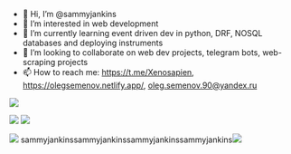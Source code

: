 - 👋 Hi, I’m @sammyjankins
- 👀 I’m interested in web development
- 🌱 I’m currently learning event driven dev in python, DRF, NOSQL databases and deploying instruments
- 💞️ I’m looking to collaborate on web dev projects, telegram bots, web-scraping projects
- 📫 How to reach me: https://t.me/Xenosapien, https://olegsemenov.netlify.app/, oleg.semenov.90@yandex.ru

<!--START_SECTION:waka-->
<!--END_SECTION:waka-->

[![](https://raw.githubusercontent.com/sammyjankinssammyjankinssammyjankins/github-profile-summary-cards-example/master/profile-summary-card-output/default/0-profile-details.svg)](https://github.com/sammyjankins/github-profile-summary-cards)

[![](https://raw.githubusercontent.com/sammyjankinssammyjankinssammyjankinssammyjankins/github-profile-summary-cards-example/master/profile-summary-card-output/default/1-repos-per-language.svg)](https://github.com/sammyjankinssammyjankins/github-profile-summary-cards) 
[![](https://raw.githubusercontent.com/sammyjankinssammyjankinssammyjankinssammyjankins/github-profile-summary-cards-example/master/profile-summary-card-output/default/2-most-commit-language.svg)](https://github.com/sammyjankinssammyjankinssammyjankins/github-profile-summary-cards)

[![](https://raw.githubusercontent.com/sammyjankins/github-profile-summary-cards-example/master/profile-summary-card-output/default/3-stats.svg)](https://github.com/sammyjankinssammyjankins/github-profile-summary-cards) 
sammyjankinssammyjankinssammyjankinssammyjankins[![](https://raw.githubusercontent.com/vn7n24fzkq/github-profile-summary-cards-example/master/profile-summary-card-output/default/4-productive-time.svg)](https://github.com/sammyjankins/github-profile-summary-cards)


<!---
sammyjankins/sammyjankins is a ✨ special ✨ repository because its `README.md` (this file) appears on your GitHub profile.
You can click the Preview link to take a look at your changes.
--->



